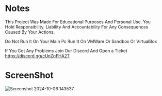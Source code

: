 # Notes

This Project Was Made For Educational Purposes And Personal Use. You Hold Responsibility, Liability And Accountability For Any Consequences Caused By Your Actions.

Do Not Run It On Your Main Pc Run It On VMWare Or Sandbox Or VirtualBox

If You Got Any Problems Join Our Discord And Open a Ticket https://discord.gg/cUnZqFHA2T

# ScreenShot
![Screenshot 2024-10-06 143537](https://github.com/user-attachments/assets/349fead9-e2d9-467d-845b-7fa7f2d800da)
